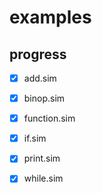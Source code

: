 # examples
## progress
- [x] add.sim
- [x] binop.sim
- [x] function.sim
- [x] if.sim
- [x] print.sim
- [x] while.sim

